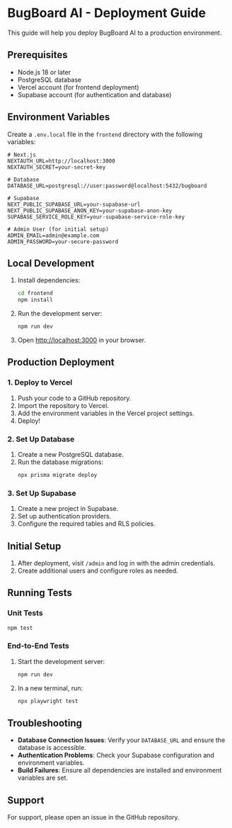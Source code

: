 # BugBoard AI - Deployment Guide

This guide will help you deploy BugBoard AI to a production environment.

## Prerequisites

- Node.js 18 or later
- PostgreSQL database
- Vercel account (for frontend deployment)
- Supabase account (for authentication and database)

## Environment Variables

Create a `.env.local` file in the `frontend` directory with the following variables:

```env
# Next.js
NEXTAUTH_URL=http://localhost:3000
NEXTAUTH_SECRET=your-secret-key

# Database
DATABASE_URL=postgresql://user:password@localhost:5432/bugboard

# Supabase
NEXT_PUBLIC_SUPABASE_URL=your-supabase-url
NEXT_PUBLIC_SUPABASE_ANON_KEY=your-supabase-anon-key
SUPABASE_SERVICE_ROLE_KEY=your-supabase-service-role-key

# Admin User (for initial setup)
ADMIN_EMAIL=admin@example.com
ADMIN_PASSWORD=your-secure-password
```

## Local Development

1. Install dependencies:
   ```bash
   cd frontend
   npm install
   ```

2. Run the development server:
   ```bash
   npm run dev
   ```

3. Open [http://localhost:3000](http://localhost:3000) in your browser.

## Production Deployment

### 1. Deploy to Vercel

1. Push your code to a GitHub repository.
2. Import the repository to Vercel.
3. Add the environment variables in the Vercel project settings.
4. Deploy!

### 2. Set Up Database

1. Create a new PostgreSQL database.
2. Run the database migrations:
   ```bash
   npx prisma migrate deploy
   ```

### 3. Set Up Supabase

1. Create a new project in Supabase.
2. Set up authentication providers.
3. Configure the required tables and RLS policies.

## Initial Setup

1. After deployment, visit `/admin` and log in with the admin credentials.
2. Create additional users and configure roles as needed.

## Running Tests

### Unit Tests
```bash
npm test
```

### End-to-End Tests
1. Start the development server:
   ```bash
   npm run dev
   ```

2. In a new terminal, run:
   ```bash
   npx playwright test
   ```

## Troubleshooting

- **Database Connection Issues**: Verify your `DATABASE_URL` and ensure the database is accessible.
- **Authentication Problems**: Check your Supabase configuration and environment variables.
- **Build Failures**: Ensure all dependencies are installed and environment variables are set.

## Support

For support, please open an issue in the GitHub repository.
